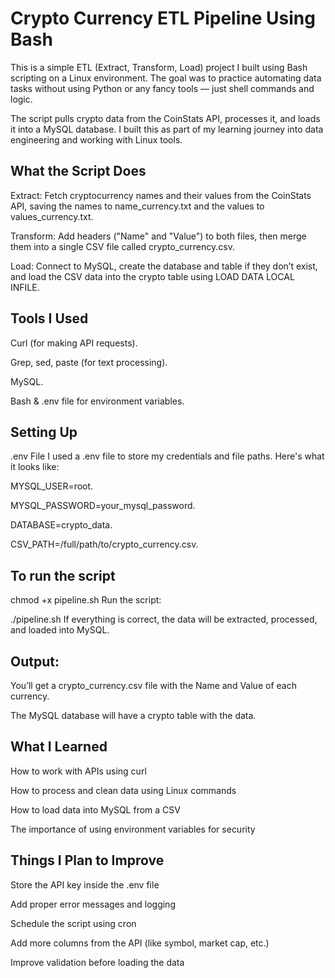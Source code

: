 # Crypto Currency ETL Pipeline Using Bash
This is a simple ETL (Extract, Transform, Load) project I built using Bash scripting on a Linux environment. The goal was to practice automating data tasks without using Python or any fancy tools — just shell commands and logic.

The script pulls crypto data from the CoinStats API, processes it, and loads it into a MySQL database. I built this as part of my learning journey into data engineering and working with Linux tools.

## What the Script Does
Extract: Fetch cryptocurrency names and their values from the CoinStats API, saving the names to name_currency.txt and the values to values_currency.txt.

Transform: Add headers ("Name" and "Value") to both files, then merge them into a single CSV file called crypto_currency.csv.

Load: Connect to MySQL, create the database and table if they don’t exist, and load the CSV data into the crypto table using LOAD DATA LOCAL INFILE.

## Tools I Used
Curl (for making API requests).

Grep, sed, paste (for text processing).

MySQL.

Bash & .env file for environment variables.

## Setting Up
.env File I used a .env file to store my credentials and file paths. Here's what it looks like:

MYSQL_USER=root.

MYSQL_PASSWORD=your_mysql_password.

DATABASE=crypto_data.

CSV_PATH=/full/path/to/crypto_currency.csv.

## To run the script
chmod +x pipeline.sh Run the script:

./pipeline.sh If everything is correct, the data will be extracted, processed, and loaded into MySQL.

## Output: 
You’ll get a crypto_currency.csv file with the Name and Value of each currency.

The MySQL database will have a crypto table with the data.

 ## What I Learned
How to work with APIs using curl

How to process and clean data using Linux commands

How to load data into MySQL from a CSV

The importance of using environment variables for security

## Things I Plan to Improve
Store the API key inside the .env file

Add proper error messages and logging

Schedule the script using cron

Add more columns from the API (like symbol, market cap, etc.)

Improve validation before loading the data
